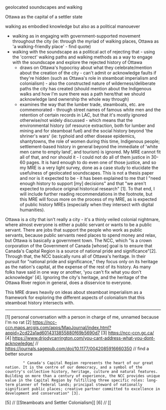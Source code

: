 geolocated soundscapes and walking

Ottawa as the capital of a settler state

walking as embodied knowledge but also as a political manouever
- walking as in engaging with government-supported movement throughout the city (ie: through the myriad of walking places, Ottawa as 'a walking-friendly place' - find quote)
- walking with the soundscape as a political act of rejecting that - using the 'correct' walking paths and walking methods as a way to engage with the soundscape and explore the rejected history of Ottawa
	- draws on Ottawa's hypocrisy about what they celebrate/mention about the creation of the city
			- can't admit or acknowledge faults if they're hidden (such as Ottawa's role in steamboat imperialism and colonialism)
			- also the constructed nature of wilderness/deliberate paths the city has created (should mention about the Indigenous walks and how I'm sure there was a path here/that we should acknowledge land ownership the whole way through)
	- examines the way that the lumber trade, steamboats, etc. are commemorated - through street names of famous white men and the retention of certain records in LAC, but that it's mostly ignored otherwise/not widely discussed
			- which means that the environmental history (of resource extraction, both for lumber and mining and for steamboat fuel) and the social history beyond 'the shriner's wars' (ie: typhoid and other disease epidemics, shantytowns, the role of women during this time, Indigenous people; settlement-based history in general beyond the immediate of 'white men came to empty land', and tourism) is ignored. My MRE cannot fit all of that, and nor should it - I could not do all of them justice in 30-60 pages. It is hard enough to do even one of those justice, and so my MRE is a very light survey, done as a case study to elucidate the usefulness of geolocated soundscapes. This is not a thesis paper and nor is it expected to be - it has been explained to me that I "need enough history to support [my] decisions" and that "we aren't expected to produce original historical research" [1]. To that end, I will include further reading recommendations in the footnote, but this MRE will focus more on the process of my MRE, as is expected of public history MREs (especially when they intersect with digital humanities).

Ottawa is a city that isn't really a city - it's a thinly veiled colonial nightmare, where almost everyone is either a public servant or wants to be a public servant. There are jobs that support the people who work as public servants, because public servants need places to spend money and relax, but Ottawa is basically a government town. The NCC, which "is a crown corporation of the Government of Canada [whose] goal is to ensure that Canada's Capital Region is a source of national pride and significance"[2]. Through that, the NCC basically runs all of Ottawa's heritage. In their pursuit for "national pride and significance," they focus only on its heritage as the nation's capital, at the expense of the rest of its history. As many folks have said in one way or another, 'you can't fix what you don't acknowledge' [4]. Ignoring the city's heritage, and the heritage of the Ottawa River region in general, does a disservice to everyone.

This MRE draws heavily on ideas about steamboat imperialism as a framework for exploring the different aspects of colonialism that this steamboat history intersects with.








---
[1] personal conversation with a person in charge of me, unnamed because I'm no rat
[2] https://ncc-ccn.maps.arcgis.com/apps/MapJournal/index.html?appid=2cd22a1ad6014313855880f69b5690d7 
[3] https://ncc-ccn.gc.ca/
[4] https://www.drjodycarrington.com/you-cant-address-what-you-dont-acknowledge/ // https://journals.sagepub.com/doi/10.1177/0042085916660350 // find a better source

			" Canada's Capital Region represents the heart of our great nation. It is the centre of our democracy, and a symbol of the country's collective history, heritage, culture and natural features. Building on more than a century of experience, the NCC provides unique value in the Capital Region by fulfilling three specific roles: long-term planner of federal lands; principal steward of nationally significant public places; creative partner committed to excellence in development and conservation" [3].

[5] // [[Steamboats and Settler Colonialism]]
[6] // [[